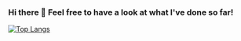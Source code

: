 ### Hi there 👋 Feel free to have a look at what I've done so far!

[![Top Langs](https://github-readme-stats.vercel.app/api/top-langs/?username=daddyjasiu&exclude_repo=Trappy-Forest,Slido-Calendars,Breast-Cancer-Detection&layout=compact&langs_count=6)](https://github.com/anuraghazra/github-readme-stats)

<!--
**hi-im-angel/hi-im-angel** is a ✨ _special_ ✨ repository because its `README.md` (this file) appears on your GitHub profile.

Here are some ideas to get you started:

- 🔭 I’m currently working on ...
- 🌱 I’m currently learning ...
- 👯 I’m looking to collaborate on ...
- 🤔 I’m looking for help with ...
- 💬 Ask me about ...
- 📫 How to reach me: ...
- 😄 Pronouns: ...
- ⚡ Fun fact: ...
-->
